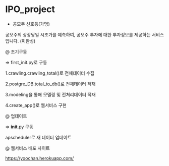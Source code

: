 # IPO_project


* 공모주 신호등(가명)

공모주의 상장당일 시초가를 예측하여, 공모주 투자에 대한 투자정보를 제공하는 서비스입니다.
(미완성)



@ 초기구동

=> first_init.py로 구동

1.crawling.crawling_total()로 전체데이터 수집

2.postgre_DB.total_to_db()로 전체데이터 적재

3.modeling을 통해 모델링 및 전처리데이터 적재

4.create_app()로 웹서비스 구현


@ 업데이트 

=> __init__.py 구동

apscheduler로 새 데이터 업데이트


@ 웹서비스 배포 사이트

https://yoochan.herokuapp.com/
